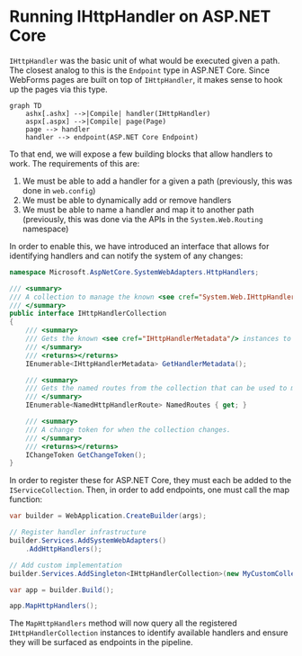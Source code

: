 # Running IHttpHandler on ASP.NET Core

`IHttpHandler` was the basic unit of what would be executed given a path. The closest analog to this is the `Endpoint` type in ASP.NET Core. Since WebForms pages are built on top of `IHttpHandler`, it makes sense to hook up the pages via this type.

```mermaid
graph TD
    ashx[.ashx] -->|Compile| handler(IHttpHandler)
    aspx[.aspx] -->|Compile| page(Page)
    page --> handler
    handler --> endpoint(ASP.NET Core Endpoint)
```

To that end, we will expose a few building blocks that allow handlers to work. The requirements of this are:

1. We must be able to add a handler for a given a path (previously, this was done in `web.config`)
1. We must be able to dynamically add or remove handlers
1. We must be able to name a handler and map it to another path (previously, this was done via the APIs in the `System.Web.Routing` namespace)

In order to enable this, we have introduced an interface that allows for identifying handlers and can notify the system of any changes:

```csharp
namespace Microsoft.AspNetCore.SystemWebAdapters.HttpHandlers;

/// <summary>
/// A collection to manage the known <see cref="System.Web.IHttpHandler"/> paths.
/// </summary>
public interface IHttpHandlerCollection
{
    /// <summary>
    /// Gets the known <see cref="IHttpHandlerMetadata"/> instances to generate endpoints.
    /// </summary>
    /// <returns></returns>
    IEnumerable<IHttpHandlerMetadata> GetHandlerMetadata();

    /// <summary>
    /// Gets the named routes from the collection that can be used to map routes to known paths.
    /// </summary>
    IEnumerable<NamedHttpHandlerRoute> NamedRoutes { get; }

    /// <summary>
    /// A change token for when the collection changes.
    /// </summary>
    /// <returns></returns>
    IChangeToken GetChangeToken();
}
```

In order to register these for ASP.NET Core, they must each be added to the `IServiceCollection`. Then, in order to add endpoints, one must call the map function:

```csharp
var builder = WebApplication.CreateBuilder(args);

// Register handler infrastructure
builder.Services.AddSystemWebAdapters()
    .AddHttpHandlers();

// Add custom implementation
builder.Services.AddSingleton<IHttpHandlerCollection>(new MyCustomCollection());

var app = builder.Build();

app.MapHttpHandlers();
```

The `MapHttpHandlers` method will now query all the registered `IHttpHandlerCollection` instances to identify available handlers and ensure they will be surfaced as endpoints in the pipeline.
